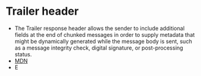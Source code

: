 # Trailer header
- The Trailer response header allows the sender to include additional fields at the end of chunked messages in order to supply metadata that might be dynamically generated while the message body is sent, such as a message integrity check, digital signature, or post-processing status.
- [MDN](https://developer.mozilla.org/en-US/docs/Web/HTTP/Headers/Trailer)
- E